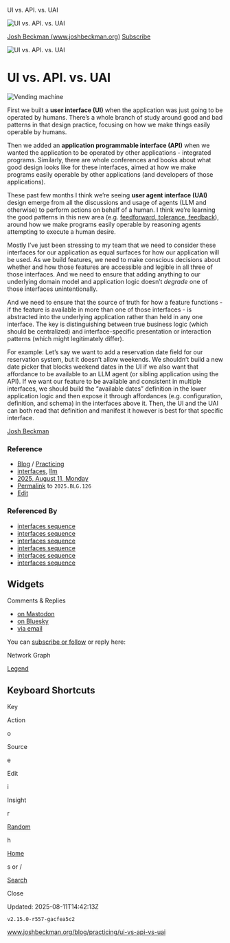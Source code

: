 UI vs. API. vs. UAI                 

![UI vs. API. vs. UAI](/assets/images/0d522991-da20-408a-9433-2e956c3b814f.jpeg)

[Josh Beckman (www.joshbeckman.org)](/) [Subscribe](/subscribe/)

![UI vs. API. vs. UAI](/assets/images/0d522991-da20-408a-9433-2e956c3b814f.jpeg)

# UI vs. API. vs. UAI

![Vending machine](/assets/images/0d522991-da20-408a-9433-2e956c3b814f.jpeg)

First we built a **user interface (UI)** when the application was just going to be operated by humans. There’s a whole branch of study around good and bad patterns in that design practice, focusing on how we make things easily operable by humans.

Then we added an **application programmable interface (API)** when we wanted the application to be operated by other applications - integrated programs. Similarly, there are whole conferences and books about what good design looks like for these interfaces, aimed at how we make programs easily operable by other applications (and developers of those applications).

These past few months I think we’re seeing **user agent interface (UAI)** design emerge from all the discussions and usage of agents (LLM and otherwise) to perform actions on behalf of a human. I think we’re learning the good patterns in this new area (e.g. [feedforward, tolerance, feedback](https://www.joshbeckman.org/blog/practicing/feedforward-tolerance-feedback-improving-interfaces-for-llm-agents)), around how we make programs easily operable by reasoning agents attempting to execute a human desire.

Mostly I’ve just been stressing to my team that we need to consider these interfaces for our application as equal surfaces for how our application will be used. As we build features, we need to make conscious decisions about whether and how those features are accessible and legible in all three of those interfaces. And we need to ensure that adding anything to our underlying domain model and application logic doesn’t _degrade_ one of those interfaces unintentionally.

And we need to ensure that the source of truth for how a feature functions - if the feature is available in more than one of those interfaces - is abstracted into the underlying application rather than held in any one interface. The key is distinguishing between true business logic (which should be centralized) and interface-specific presentation or interaction patterns (which might legitimately differ).

For example: Let’s say we want to add a reservation date field for our reservation system, but it doesn’t allow weekends. We shouldn’t build a new date picker that blocks weekend dates in the UI if we also want that affordance to be available to an LLM agent (or sibling application using the API). If we want our feature to be available and consistent in multiple interfaces, we should build the “available dates” definition in the lower application logic and then expose it through affordances (e.g. configuration, definition, and schema) in the interfaces above it. Then, the UI and the UAI can both read that definition and manifest it however is best for that specific interface.

[Josh Beckman](https://www.joshbeckman.org/about)

### Reference

*   [Blog](/blog) / [Practicing](/blog/practicing)
*   [interfaces](/search/?q=%27interfaces&keys=tags), [llm](/search/?q=%27llm&keys=tags)
*   [2025, August 11, Monday](/search/?q=%272025-08-11)
*   [Permalink](/blog/practicing/ui-vs-api-vs-uai "Permanent link to this page") to `2025.BLG.126`
*   [Edit](http://github.com/joshbeckman/notes/edit/master/blog/practicing/_posts/2025-08-11-ui-vs-api-vs-uai.md)

### Referenced By

*   [interfaces sequence](/sequences#4e96bd677a156721b9e419df0c17b29c)
*   [interfaces sequence](/sequences#12d6baa9b2898f596c626fa64e07b725)
*   [interfaces sequence](/sequences#8a909d26eec808146fc658dfc43e5eac)
*   [interfaces sequence](/sequences#537b17de704f216ab091b053692f2f48)
*   [interfaces sequence](/sequences#966bae6fd9aba8973698a7acfc93fb5d)
*   [interfaces sequence](/sequences#cdaa6bd71a613a47e6fcbdc98a685674)

## Widgets

  

Comments & Replies

*   [on Mastodon](https://mastodon.social/@joshbeckman/115010650254233029)
*   [on Bluesky](https://bsky.app/profile/joshbeckman.org/post/3lw4zoqyzkc2k)
*   [via email](/about#active-accounts)

You can [subscribe or follow](/subscribe) or reply here:

Network Graph

[Legend](/blog/building-a-network-graph-site-index#legend)

## Keyboard Shortcuts

Key

Action

o

Source

e

Edit

i

Insight

r

[Random](/random)

h

[Home](/)

s or /

[Search](/search)

Close

Updated: 2025-08-11T14:42:13Z

`v2.15.0-r557-gacfea5c2`

www.joshbeckman.org/blog/practicing/ui-vs-api-vs-uai